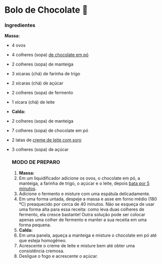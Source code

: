 # Bolo de Chocolate :chocolate_bar:

### Ingredientes

**Massa:**

- 4 ovos

- 4 colheres (sopa) [de chocolate em pó](https://blog.tudogostoso.com.br/cardapios/10-receitas-com-chocolate-em-po-confira/)

- 2 colheres (sopa) de manteiga

- 3 xícaras (chá) de farinha de trigo

- 2 xícaras (chá) de açúcar

- 2 colheres (sopa) de fermento

- 1 xícara (chá) de leite

- **Calda:**

- 2 colheres (sopa) de manteiga

- 7 colheres (sopa) de chocolate em pó

- 2 latas de [creme de leite com soro](https://blog.tudogostoso.com.br/dicas-de-cozinha/como-tirar-soro-do-creme-de-leite/)

- 3 colheres (sopa) de açúcar

  ### MODO DE PREPARO

  1. **Massa:**
  2. Em um liquidificador adicione os ovos, o chocolate em pó, a manteiga, a farinha de trigo, o açúcar e o leite, depois [bata por 5 minutos](https://blog.tudogostoso.com.br/cardapios/bolo-de-chocolate-batido-a-mao/).
  3. Adicione o fermento e misture com uma espátula delicadamente.
  4. Em uma forma untada, despeje a massa e asse em forno médio (180 ºC) preaquecido por cerca de 40 minutos. Não se esqueça de usar uma forma alta para essa receita: como leva duas colheres de fermento, ela cresce bastante! Outra solução pode ser colocar apenas uma colher de fermento e manter a sua receita em uma forma pequena.
  5. **Calda:**
  6. Em uma panela, aqueça a manteiga e misture o chocolate em pó até que esteja homogêneo.
  7. Acrescente o creme de leite e misture bem até obter uma consistência cremosa.
  8. Desligue o fogo e acrescente o açúcar.